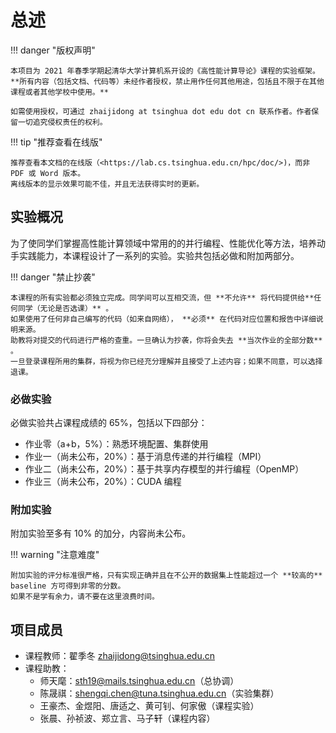# 总述

!!! danger "版权声明"

    本项目为 2021 年春季学期起清华大学计算机系开设的《高性能计算导论》课程的实验框架。
    **所有内容（包括文档、代码等）未经作者授权，禁止用作任何其他用途，包括且不限于在其他课程或者其他学校中使用。**
    
    如需使用授权，可通过 zhaijidong at tsinghua dot edu dot cn 联系作者。作者保留一切追究侵权责任的权利。

!!! tip "推荐查看在线版"

    推荐查看本文档的在线版（<https://lab.cs.tsinghua.edu.cn/hpc/doc/>)，而非 PDF 或 Word 版本。
    离线版本的显示效果可能不佳，并且无法获得实时的更新。


## 实验概况

为了使同学们掌握高性能计算领域中常用的的并行编程、性能优化等方法，培养动手实践能力，本课程设计了一系列的实验。实验共包括必做和附加两部分。

!!! danger "禁止抄袭"

    本课程的所有实验都必须独立完成。同学间可以互相交流，但 **不允许** 将代码提供给**任何同学（无论是否选课）** 。  
    如果使用了任何非自己编写的代码（如来自网络）， **必须** 在代码对应位置和报告中详细说明来源。  
    助教将对提交的代码进行严格的查重。一旦确认为抄袭，你将会失去 **当次作业的全部分数** 。  
    一旦登录课程所用的集群，将视为你已经充分理解并且接受了上述内容；如果不同意，可以选择退课。

### 必做实验

必做实验共占课程成绩的 $65\%$，包括以下四部分：

* 作业零（a+b，$5\%$）：熟悉环境配置、集群使用
* 作业一（尚未公布，$20\%$）：基于消息传递的并行编程（MPI）
* 作业二（尚未公布，$20\%$）：基于共享内存模型的并行编程（OpenMP）
* 作业三（尚未公布，$20\%$）：CUDA 编程

<!-- 除 `a+b` 外，其余三个实验的构成均为正确性 $70\%$、性能 $20\%$、报告 $10\%$。 -->

### 附加实验

附加实验至多有 $10\%$ 的加分，内容尚未公布。
<!-- 附加实验至多有 $10\%$ 的加分，内容为 CUDA 稀疏矩阵-矩阵乘（SpMM）。 -->

!!! warning "注意难度"

    附加实验的评分标准很严格，只有实现正确并且在不公开的数据集上性能超过一个 **较高的** baseline 方可得到非零的分数。
    如果不是学有余力，请不要在这里浪费时间。

## 项目成员

* 课程教师：翟季冬 zhaijidong@tsinghua.edu.cn
* 课程助教：
    * 师天麾：sth19@mails.tsinghua.edu.cn（总协调）
    * 陈晟祺：shengqi.chen@tuna.tsinghua.edu.cn（实验集群）
    * 王豪杰、金煜阳、唐适之、黄可钊、何家傲（课程实验）
    * 张晨、孙祯波、郑立言、马子轩（课程内容）
